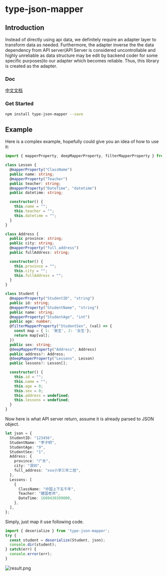 # type-json-mapper

## Introduction

Instead of directly using api data, we definitely require an adapter layer to transform data as needed. Furthermore, the adapter inverse the the data dependency from API server(API Server is considered uncontrollable and highly unreliable as data structure may be edit by backend coder for some specific purposes)to our adapter which becomes reliable. Thus, this library is created as the adapter.

### Doc
[中文文档](https://juejin.cn/post/6914085874628034573)

### Get Started

```bash
npm install type-json-mapper --save
```

## Example

Here is a complex example, hopefully could give you an idea of how to use it:

```typescript
import { mapperProperty, deepMapperProperty, filterMapperProperty } from "type-json-mapper";

class Lesson {
  @mapperProperty("ClassName")
  public name: string;
  @mapperProperty("Teacher")
  public teacher: string;
  @mapperProperty("DateTime", "datetime")
  public datetime: string;

  constructor() {
    this.name = "";
    this.teacher = "";
    this.datetime = "";
  }
}

class Address {
  public province: string;
  public city: string;
  @mapperProperty("full_address")
  public fullAddress: string;

  constructor() {
    this.province = "";
    this.city = "";
    this.fullAddress = "";
  }
}

class Student {
  @mapperProperty("StudentID", "string")
  public id: string;
  @mapperProperty("StudentName", "string")
  public name: string;
  @mapperProperty("StudentAge", "int")
  public age: number;
  @filterMapperProperty("StudentSex", (val) => {
    const map = { 1: '男生', 2: '女生'};
    return map[val];
  })
  public sex: string;
  @deepMapperProperty("Address", Address)
  public address?: Address;
  @deepMapperProperty("Lessons", Lesson)
  public lessons?: Lesson[];

  constructor() {
    this.id = "";
    this.name = "";
    this.age = 0;
    this.sex = 0;
    this.address = undefined;
    this.lessons = undefined;
  }
}
```

Now here is what API server return, assume it is already parsed to JSON object.

```typescript
let json = {
  StudentID: "123456",
  StudentName: "李子明",
  StudentAge: "9",
  StudentSex: "1",
  Address: {
    province: "广东",
    city: "深圳",
    full_address: "xxx小学三年二班",
  },
  Lessons: [
    {
      ClassName: "中国上下五千年",
      Teacher: "建国老师",
      DateTime: 1609430399000,
    },
  ],
};
```

Simply, just map it use following code. 

```typescript
import { deserialize } from 'type-json-mapper';
try {
  const student = deserialize(Student, json);
  console.dir(student);
} catch(err) {
  console.error(err);
}

```
![result.png](https://i.loli.net/2021/04/09/kPJW6Nn5gduBZXq.png)
